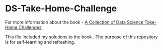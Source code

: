 # DS-Take-Home-Challenge

For more information about the book - [A Collection of Data Science Take-Home Challenges](https://datamasked.com/)


This file included my solutions to the book <A Collection of Data Science Take-Home Challenges>. The purpose of this repository is for self-learning and refreshing. 


